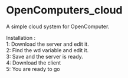 # OpenComputers_cloud    
A simple cloud system for OpenComputer.    

Installation :    
1: Download the server and edit it.    
2: Find the wd variable and edit it.    
3: Save and the server is ready.    
4: Download the client    
5: You are ready to go    
